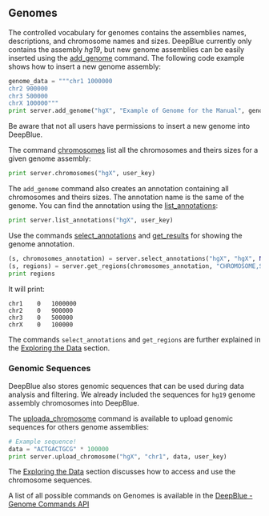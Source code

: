 ## Genomes

The controlled vocabulary for genomes contains the assemblies names, descriptions, and chromosome names and sizes.
DeepBlue currently only contains the assembly *hg19*, but new genome assemblies can be easily inserted using the [add_genome](http://deepblue.mpi-inf.mpg.de/api.html#api-add_genome) command. The following code example shows how to insert a new genome assembly:

```python
genome_data = """chr1 1000000
chr2 900000
chr3 500000
chrX 100000"""
print server.add_genome("hgX", "Example of Genome for the Manual", genome_data, user_key)
``` 
Be aware that not all users have permissions to insert a new genome into DeepBlue.

The command [chromosomes](http://deepblue.mpi-inf.mpg.de/api.html#api-chromosomes) list all the chromosomes and theirs sizes for a given genome assembly:
```python
print server.chromosomes("hgX", user_key)
```

The ```add_genome``` command also creates an annotation containing all chromosomes and theirs sizes. The annotation name is the same of the genome. You can find the annotation using the [list_annotations](http://deepblue.mpi-inf.mpg.de/api.html#api-list_annotations):

```python
print server.list_annotations("hgX", user_key)
```

Use the commands [select_annotations](http://deepblue.mpi-inf.mpg.de/api.html#api-select_annotations) and [get_results](http://deepblue.mpi-inf.mpg.de/api.html#api-get_regions) for showing the genome annotation.

```python
(s, chromosomes_annotation) = server.select_annotations("hgX", "hgX", None, None, None, user_key)
(s, regions) = server.get_regions(chromosomes_annotation, "CHROMOSOME,START,END", user_key)
print regions
```
It will print:
```
chr1	0	1000000
chr2	0	900000
chr3	0	500000
chrX	0	100000
```

The commands ```select_annotations``` and ```get_regions``` are further explained in the [Exploring the Data](../03-exploring/03-00-exploring.md) section.  

### Genomic Sequences

DeepBlue also stores genomic sequences that can be used during data analysis and filtering. 
We already included the sequences for ```hg19``` genome assembly chromosomes into DeepBlue.

The [uploada_chromosome](http://deepblue.mpi-inf.mpg.de/api.html#api-upload_chromosome) command is available to upload genomic sequences for others genome assemblies:

```python
# Example sequence!
data = "ACTGACTGCG" * 100000 
print server.upload_chromosome("hgX", "chr1", data, user_key)
```
The [Exploring the Data](../03-exploring/03-00-exploring.md) section discusses how to access and use the chromosome sequences.

A list of all possible commands on Genomes is available in the [DeepBlue - Genome Commands API](http://deepblue.mpi-inf.mpg.de/api.html#api-genomes)